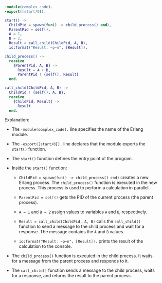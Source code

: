 ```erlang
-module(complex_code).
-export([start/0]).

start() ->
  ChildPid = spawn(fun() -> child_process() end),
  ParentPid = self(),
  A = 1,
  B = 2,
  Result = call_child(ChildPid, A, B),
  io:format("Result: ~p~n", [Result]).

child_process() ->
  receive
    {ParentPid, A, B} ->
      Result = A + B,
      ParentPid ! {self(), Result}
  end.

call_child(ChildPid, A, B) ->
  ChildPid ! {self(), A, B},
  receive
    {ChildPid, Result} ->
      Result
  end.
```

Explanation:

- The `-module(complex_code).` line specifies the name of the Erlang module.

- The `-export([start/0]).` line declares that the module exports the `start()` function.

- The `start()` function defines the entry point of the program.

- Inside the `start()` function:

  - `ChildPid = spawn(fun() -> child_process() end)` creates a new Erlang process. The `child_process()` function is executed in the new process. This process is used to perform a calculation in parallel.

  - `ParentPid = self()` gets the PID of the current process (the parent process).

  - `A = 1` and `B = 2` assign values to variables `A` and `B`, respectively.

  - `Result = call_child(ChildPid, A, B)` calls the `call_child()` function to send a message to the child process and wait for a response. The message contains the `A` and `B` values.

  - `io:format("Result: ~p~n", [Result]).` prints the result of the calculation to the console.

- The `child_process()` function is executed in the child process. It waits for a message from the parent process and responds to it.

- The `call_child()` function sends a message to the child process, waits for a response, and returns the result to the parent process.